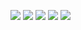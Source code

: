 <a href="https://instagram.com/joao.pedro.angelo"><img src="https://img.shields.io/badge/-Instagram-c21f02?style=for-the-badge&logo=instagram&logoColor=white"></a>
<a href = "mailto:carneiroangelojoaopedro@gmail.com"><img src="https://img.shields.io/badge/-Gmail-%23333?style=for-the-badge&logo=gmail&logoColor=white"></a>
<a href="https://www.linkedin.com/in/joao-pedro-carneiro-angelo"><img src="https://img.shields.io/badge/-LinkedIn-%230077B5?style=for-the-badge&logo=linkedin&logoColor=white"></a>
<a href="https://www.youtube.com/@universoia-ytbr"><img src="https://img.shields.io/badge/-Youtube-FF0000?style=for-the-badge&logo=youtube"></a>
<a href="http://lattes.cnpq.br/9454094060154650"><img src="https://img.shields.io/badge/-Currículo Lattes-1b1968?style=for-the-badge"></a>
